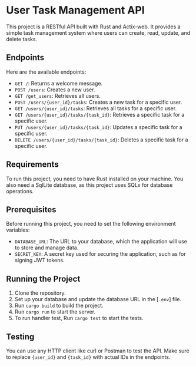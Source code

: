 # User Task Management API

This project is a RESTful API built with Rust and Actix-web. It provides a simple task management system where users can create, read, update, and delete tasks.

## Endpoints

Here are the available endpoints:

- `GET /`: Returns a welcome message.
- `POST /users`: Creates a new user.
- `GET /get_users`: Retrieves all users.
- `POST /users/{user_id}/tasks`: Creates a new task for a specific user.
- `GET /users/{user_id}/tasks`: Retrieves all tasks for a specific user.
- `GET /users/{user_id}/tasks/{task_id}`: Retrieves a specific task for a specific user.
- `PUT /users/{user_id}/tasks/{task_id}`: Updates a specific task for a specific user.
- `DELETE /users/{user_id}/tasks/{task_id}`: Deletes a specific task for a specific user.

## Requirements

To run this project, you need to have Rust installed on your machine. You also need a SqlLite database, as this project uses SQLx for database operations.

## Prerequisites

Before running this project, you need to set the following environment variables:

- `DATABASE_URL`: The URL to your database, which the application will use to store and manage data.
- `SECRET_KEY`: A secret key used for securing the application, such as for signing JWT tokens.

## Running the Project

1. Clone the repository.
2. Set up your database and update the database URL in the [`.env`] file.
3. Run `cargo build` to build the project.
4. Run `cargo run` to start the server.
5. To run handler test, Run `cargo test` to start the tests.

## Testing

You can use any HTTP client like curl or Postman to test the API. Make sure to replace `{user_id}` and `{task_id}` with actual IDs in the endpoints.